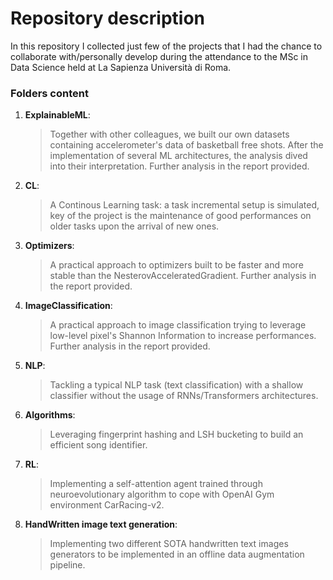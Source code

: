 # Repository description

In this repository I collected just few of the projects that I had the chance to collaborate with/personally develop during the attendance to the MSc in Data Science held at La Sapienza Università di Roma.


### Folders content
1. __ExplainableML__:
    > Together with other colleagues, we built our own datasets containing accelerometer's data of basketball free shots.
    > After the implementation of several ML architectures, the analysis dived into their interpretation.
    > Further analysis in the report provided.
2. __CL__:
    > A Continous Learning task: a task incremental setup is simulated, key of the project is the maintenance of good performances
    > on older tasks upon the arrival of new ones.  
3. __Optimizers__:
    > A practical approach to optimizers built to be faster and more stable than the NesterovAcceleratedGradient. 
    > Further analysis in the report provided.          
4. __ImageClassification__:
    > A practical approach to image classification trying to leverage low-level pixel's Shannon Information to increase performances.
    > Further analysis in the report provided.
5. __NLP__:
    > Tackling a typical NLP task (text classification) with a shallow classifier without the usage of RNNs/Transformers architectures. 
6. __Algorithms__:
    > Leveraging fingerprint hashing and LSH bucketing to build an efficient song identifier.
7. __RL__:
    > Implementing a self-attention agent trained through neuroevolutionary algorithm to cope with OpenAI Gym environment CarRacing-v2.
8. __HandWritten image text generation__:
    > Implementing two different SOTA handwritten text images generators to be implemented in an offline data augmentation pipeline.


